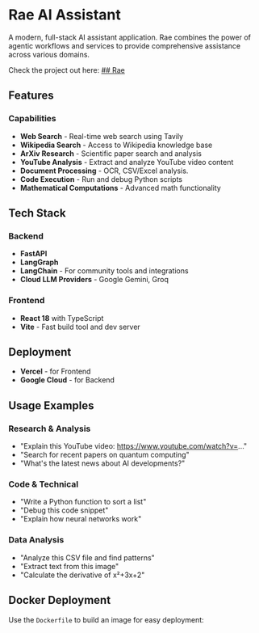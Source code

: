 # Rae AI Assistant

A modern, full-stack AI assistant application. Rae combines the power of agentic workflows and services to provide comprehensive assistance across various domains.

Check the project out here:
[## Rae](https://chatwithrae.vercel.app)

## Features

### Capabilities
- **Web Search** - Real-time web search using Tavily
- **Wikipedia Search** - Access to Wikipedia knowledge base
- **ArXiv Research** - Scientific paper search and analysis
- **YouTube Analysis** - Extract and analyze YouTube video content
- **Document Processing** - OCR, CSV/Excel analysis.
- **Code Execution** - Run and debug Python scripts
- **Mathematical Computations** - Advanced math functionality

## Tech Stack

### Backend
- **FastAPI**
- **LangGraph**
- **LangChain** - For community tools and integrations
- **Cloud LLM Providers** - Google Gemini, Groq

### Frontend
- **React 18** with TypeScript
- **Vite** - Fast build tool and dev server

## Deployment
- **Vercel** - for Frontend
- **Google Cloud** - for Backend

## Usage Examples

### Research & Analysis
- "Explain this YouTube video: https://www.youtube.com/watch?v=..."
- "Search for recent papers on quantum computing"
- "What's the latest news about AI developments?"

### Code & Technical
- "Write a Python function to sort a list"
- "Debug this code snippet"
- "Explain how neural networks work"

### Data Analysis
- "Analyze this CSV file and find patterns"
- "Extract text from this image"
- "Calculate the derivative of x²+3x+2"

## Docker Deployment

Use the `Dockerfile` to build an image for easy deployment:
